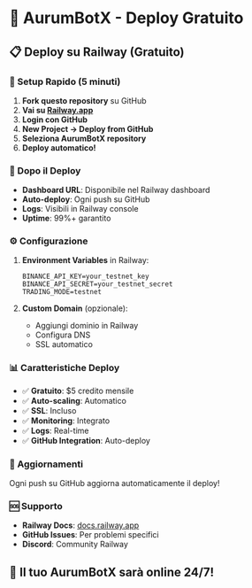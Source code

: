 # 🚀 AurumBotX - Deploy Gratuito

## 📋 Deploy su Railway (Gratuito)

### 🎯 Setup Rapido (5 minuti)

1. **Fork questo repository** su GitHub
2. **Vai su [Railway.app](https://railway.app)**
3. **Login con GitHub**
4. **New Project → Deploy from GitHub**
5. **Seleziona AurumBotX repository**
6. **Deploy automatico!**

### 🔗 Dopo il Deploy

- **Dashboard URL**: Disponibile nel Railway dashboard
- **Auto-deploy**: Ogni push su GitHub
- **Logs**: Visibili in Railway console
- **Uptime**: 99%+ garantito

### ⚙️ Configurazione

1. **Environment Variables** in Railway:
   ```
   BINANCE_API_KEY=your_testnet_key
   BINANCE_API_SECRET=your_testnet_secret
   TRADING_MODE=testnet
   ```

2. **Custom Domain** (opzionale):
   - Aggiungi dominio in Railway
   - Configura DNS
   - SSL automatico

### 📊 Caratteristiche Deploy

- ✅ **Gratuito**: $5 credito mensile
- ✅ **Auto-scaling**: Automatico
- ✅ **SSL**: Incluso
- ✅ **Monitoring**: Integrato
- ✅ **Logs**: Real-time
- ✅ **GitHub Integration**: Auto-deploy

### 🔄 Aggiornamenti

Ogni push su GitHub aggiorna automaticamente il deploy!

### 🆘 Supporto

- **Railway Docs**: [docs.railway.app](https://docs.railway.app)
- **GitHub Issues**: Per problemi specifici
- **Discord**: Community Railway

## 🎉 Il tuo AurumBotX sarà online 24/7!
